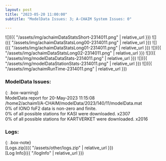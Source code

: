 ```yaml
---
layout: post
title: "2023-05-20 11:00:00"
subtitle: "ModelData Issues: 3; A-CHAIM System Issues: 0"

---
```


![]({{ "/assets/img/achaimDataStatsShort-2314011.png" | relative_url }})
![]({{ "/assets/img/achaimDataStatsLong00-2314011.png" | relative_url }})
![]({{ "/assets/img/achaimDataStatsLong01-2314011.png" | relative_url }})
![]({{ "/assets/img/achaimDataStatsLong02-2314011.png" | relative_url }})
![]({{ "/assets/img/modelDataDataStats-2314011.png" | relative_url }})
![]({{ "/assets/img/modelDataStationStats-2314011.png" | relative_url }})
![]({{ "/assets/img/achaimRunTime-2314011.png" | relative_url }})


### ModelData Issues:  
  
{: .box-warning}  
 ModelData report for 20-May-2023 11:15:08   
 /home2/achaim1/A-CHAIM/modelData/2023/140/11/modelData.mat   
 0% of IONO foF2 data is non-zero and finite.   
 0% of all possible stations for KASI were downloaded. x2307   
 0% of all possible stations for KARTVERKET were downloaded. x2016   
  


### Logs:  
  
{: .box-note}  
[Logs.zip]({{ "/assets/other/logs.zip" | relative_url }})  
[Log Info]({{ "/logInfo" | relative_url }})  
